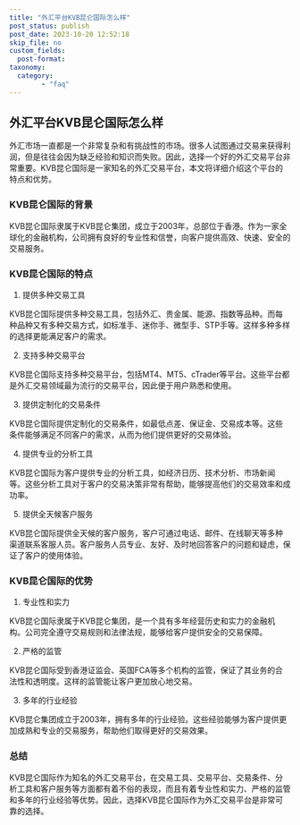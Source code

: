 ```yaml
---
title: "外汇平台KVB昆仑国际怎么样"
post_status: publish
post_date: 2023-10-20 12:52:18
skip_file: no
custom_fields: 
  post-format: 
taxonomy:
  category:
        - "faq"
---
```


## 外汇平台KVB昆仑国际怎么样

外汇市场一直都是一个非常复杂和有挑战性的市场。很多人试图通过交易来获得利润，但是往往会因为缺乏经验和知识而失败。因此，选择一个好的外汇交易平台非常重要。KVB昆仑国际是一家知名的外汇交易平台，本文将详细介绍这个平台的特点和优势。

### KVB昆仑国际的背景

KVB昆仑国际隶属于KVB昆仑集团，成立于2003年，总部位于香港。作为一家全球化的金融机构，公司拥有良好的专业性和信誉，向客户提供高效、快速、安全的交易服务。

### KVB昆仑国际的特点

1. 提供多种交易工具

KVB昆仑国际提供多种交易工具，包括外汇、贵金属、能源、指数等品种。而每种品种又有多种交易方式，如标准手、迷你手、微型手、STP手等。这样多种多样的选择更能满足客户的需求。

2. 支持多种交易平台

KVB昆仑国际支持多种交易平台，包括MT4、MT5、cTrader等平台。这些平台都是外汇交易领域最为流行的交易平台，因此便于用户熟悉和使用。

3. 提供定制化的交易条件

KVB昆仑国际提供定制化的交易条件，如最低点差、保证金、交易成本等。这些条件能够满足不同客户的需求，从而为他们提供更好的交易体验。

4. 提供专业的分析工具

KVB昆仑国际为客户提供专业的分析工具，如经济日历、技术分析、市场新闻等。这些分析工具对于客户的交易决策非常有帮助，能够提高他们的交易效率和成功率。

5. 提供全天候客户服务

KVB昆仑国际提供全天候的客户服务，客户可通过电话、邮件、在线聊天等多种渠道联系客服人员。客户服务人员专业、友好、及时地回答客户的问题和疑虑，保证了客户的使用体验。

### KVB昆仑国际的优势

1. 专业性和实力

KVB昆仑国际隶属于KVB昆仑集团，是一个具有多年经营历史和实力的金融机构。公司完全遵守交易规则和法律法规，能够给客户提供安全的交易保障。

2. 严格的监管

KVB昆仑国际受到香港证监会、英国FCA等多个机构的监管，保证了其业务的合法性和透明度。这样的监管能让客户更加放心地交易。

3. 多年的行业经验

KVB昆仑集团成立于2003年，拥有多年的行业经验。这些经验能够为客户提供更加成熟和专业的交易服务，帮助他们取得更好的交易效果。

### 总结

KVB昆仑国际作为知名的外汇交易平台，在交易工具、交易平台、交易条件、分析工具和客户服务等方面都有着不俗的表现，而且有着专业性和实力、严格的监管和多年的行业经验等优势。因此，选择KVB昆仑国际作为外汇交易平台是非常可靠的选择。
